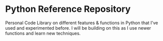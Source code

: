Python Reference Repository
=================

Personal Code Library on different features & functions in Python that I've used and experimented before. I will be building on this as I use newer functions and learn new techniques.
